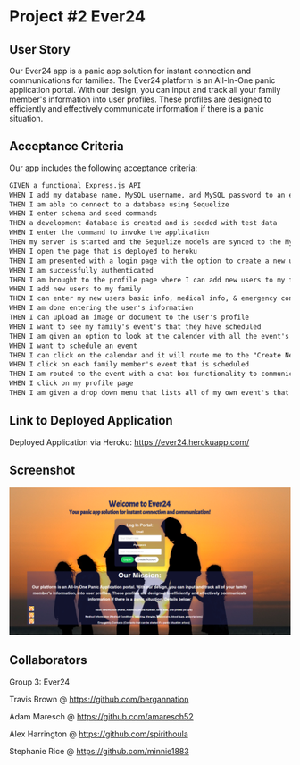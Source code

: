 # Project #2 Ever24

## User Story

Our Ever24 app is a panic app solution for instant connection and communications for families. The Ever24 platform is an All-In-One panic application portal. With our design, you can input and track all your family member's information into user profiles. These profiles are designed to efficiently and effectively communicate information if there is a panic situation.

## Acceptance Criteria

Our app includes the following acceptance criteria:

```md
GIVEN a functional Express.js API
WHEN I add my database name, MySQL username, and MySQL password to an environment variable file
THEN I am able to connect to a database using Sequelize
WHEN I enter schema and seed commands
THEN a development database is created and is seeded with test data
WHEN I enter the command to invoke the application
THEN my server is started and the Sequelize models are synced to the MySQL database
WHEN I open the page that is deployed to heroku
THEN I am presented with a login page with the option to create a new user
WHEN I am successfully authenticated
THEN I am brought to the profile page where I can add new users to my family
WHEN I add new users to my family
THEN I can enter my new users basic info, medical info, & emergency contacts
WHEN I am done entering the user's information
THEN I can upload an image or document to the user's profile
WHEN I want to see my family's event's that they have scheduled
THEN I am given an option to look at the calender with all the event's listed
WHEN I want to schedule an event
THEN I can click on the calendar and it will route me to the "Create New Event" page with a google map
WHEN I click on each family member's event that is scheduled
THEN I am routed to the event with a chat box functionality to communicate with that user
WHEN I click on my profile page
THEN I am given a drop down menu that lists all of my own event's that are scheduled
```
## Link to Deployed Application

Deployed Application via Heroku: https://ever24.herokuapp.com/

## Screenshot

![screenshot of deployed app](./public/images/screenshot.png)


## Collaborators
Group 3: Ever24

Travis Brown @ https://github.com/bergannation

Adam Maresch @ https://github.com/amaresch52

Alex Harrington @ https://github.com/spirithoula

Stephanie Rice @ https://github.com/minnie1883
